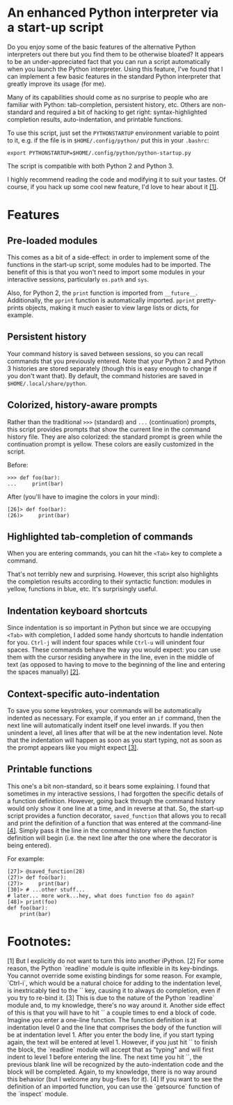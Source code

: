 <!-- 
 !-- README.md ---
 !-- 
 !-- Copyright (C) 2014 Brandon Invergo <brandon@invergo.net>
 !-- 
 !-- Author: Brandon Invergo <brandon@invergo.net>
 !-- 
 !-- This program is free software; you can redistribute it and/or
 !-- modify it under the terms of the GNU General Public License
 !-- as published by the Free Software Foundation; either version 3
 !-- of the License, or (at your option) any later version.
 !-- 
 !-- This program is distributed in the hope that it will be useful,
 !-- but WITHOUT ANY WARRANTY; without even the implied warranty of
 !-- MERCHANTABILITY or FITNESS FOR A PARTICULAR PURPOSE.  See the
 !-- GNU General Public License for more details.
 !-- 
 !-- You should have received a copy of the GNU General Public License
 !-- along with this program. If not, see <http://www.gnu.org/licenses/>.
  -->

# An enhanced Python interpreter via a start-up script

Do you enjoy some of the basic features of the alternative Python
interpreters out there but you find them to be otherwise bloated?  It
appears to be an under-appreciated fact that you can run a script
automatically when you launch the Python interpreter.  Using this
feature, I've found that I can implement a few basic features in the
standard Python interpreter that greatly improve its usage (for me).

Many of its capabilities should come as no surprise to people who are
familiar with Python: tab-completion, persistent history, etc.  Others
are non-standard and required a bit of hacking to get right:
syntax-highlighted completion results, auto-indentation, and printable
functions. 

To use this script, just set the `PYTHONSTARTUP` environment variable
to point to it, e.g. if the file is in `$HOME/.config/python/` put
this in your `.bashrc`:

    export PYTHONSTARTUP=$HOME/.config/python/python-startup.py

The script is compatible with both Python 2 and Python 3.

I highly recommend reading the code and modifying it to suit your
tastes.  Of course, if you hack up some cool new feature, I'd love to
hear about it [[1]](#fn1).

# Features

## Pre-loaded modules

This comes as a bit of a side-effect: in order to implement some of
the functions in the start-up script, some modules had to be imported.
The benefit of this is that you won't need to import some modules in
your interactive sessions,
particularly `os.path` and `sys`.

Also, for Python 2, the `print` function is imported from
`__future__`.  Additionally, the `pprint` function is automatically
imported.  `pprint` pretty-prints objects, making it much easier to
view large lists or dicts, for example.

## Persistent history

Your command history is saved between sessions, so you can recall
commands that you previously entered.  Note that your Python 2 and
Python 3 histories are stored separately (though this is easy enough
to change if you don't want that).  By default, the command histories
are saved in `$HOME/.local/share/python`.

## Colorized, history-aware prompts

Rather than the traditional `>>>` (standard) and `...` (continuation)
prompts, this script provides prompts that show the current line in
the command history file.  They are also colorized: the standard
prompt is green while the continuation prompt is yellow.  These colors
are easily customized in the script.

Before:

    >>> def foo(bar):
    ...     print(bar)

After (you'll have to imagine the colors in your mind):

    [26]> def foo(bar):
    (26)>     print(bar)

## Highlighted tab-completion of commands

When you are entering commands, you can hit the `<Tab>` key to
complete a command.

That's not terribly new and surprising.  However, this script also
highlights the completion results according to their syntactic
function: modules in yellow, functions in blue, etc.  It's
surprisingly useful.

## Indentation keyboard shortcuts

Since indentation is so important in Python but since we are occupying
`<Tab>` with completion, I added some handy shortcuts to handle
indentation for you.  `Ctrl-j` will indent four spaces while `Ctrl-u`
will unindent four spaces.  These commands behave the way you would
expect: you can use them with the cursor residing anywhere in the
line, even in the middle of text (as opposed to having to move to the
beginning of the line and entering the spaces manually) [[2]](#fn2).

## Context-specific auto-indentation

To save you some keystrokes, your commands will be automatically
indented as necessary.  For example, if you enter an `if` command,
then the next line will automatically indent itself one level
inwards.  If you then unindent a level, all lines after that will be
at the new indentation level. Note that the indentation will happen as
soon as you start typing, not as soon as the prompt appears like you
might expect [[3]](#fn3).

## Printable functions

This one's a bit non-standard, so it bears some explaining.  I found
that sometimes in my interactive sessions, I had forgotten the
specific details of a function definition.  However, going back
through the command history would only show it one line at a time, and
in reverse at that.  So, the start-up script provides a function
decorator, `saved_function` that allows you to recall and print the
definition of a function that was entered at the command-line
[[4]](#fn4).  Simply pass it the line in the command history where the
function definition will begin (i.e. the next line after the one where
the decorator is being entered).

For example:

    [27]> @saved_function(28)
    (27)> def foo(bar):
    (27)>     print(bar)
    [30]> # ...other stuff...
    # later... more work...hey, what does function foo do again?
    [48]> print(foo)
    def foo(bar):
        print(bar)

# Footnotes: 

<a name="fn1">
[1]  But I explicitly do not want to turn this into another iPython.

<a name="fn2">
[2]  For some reason, the Python `readline` module is quite inflexible
in its key-bindings.  You cannot override some existing bindings for
some reason.  For example, `Ctrl-i`, which would be a natural choice
for adding to the indentation level, is inextricably tied to the
`<Tab>` key, causing it to always do completion, even if you try to
re-bind it.

<a name="fn3">
[3] This is due to the nature of the Python `readline` module and, to
my knowledge, there's no way around it.  Another side effect of this
is that you will have to hit `<Enter>` a couple times to end a block
of code.  Imagine you enter a one-line function.  The function
definition is at indentation level 0 and the line that comprises the
body of the function will be at indentation level 1.  After you enter
the body line, if you start typing again, the text will be entered at
level 1.  However, if you just hit `<Enter>` to finish the block, the
`readline` module will accept that as "typing" and will first indent
to level 1 before entering the line.  The next time you hit `<Enter>`,
the previous blank line will be recognized by the auto-indentation
code and the block will be completed.  Again, to my knowledge, there
is no way around this behavior (but I welcome any bug-fixes for it).

<a name="fn4">
[4]  If you want to see the definition of an imported function, you can
use the `getsource` function of the `inspect` module.
